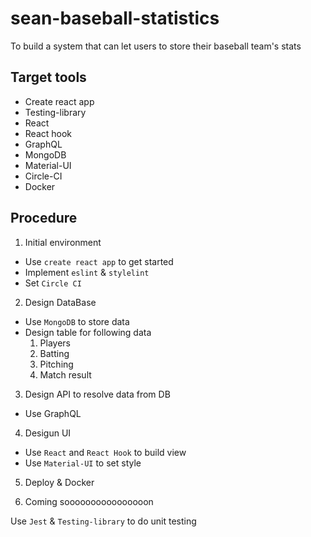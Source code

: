 # sean-baseball-statistics

To build a system that can let users to store their baseball team's stats

## Target tools
* Create react app
* Testing-library
* React
* React hook
* GraphQL
* MongoDB
* Material-UI
* Circle-CI
* Docker

## Procedure
1. Initial environment
* Use `create react app` to get started
* Implement `eslint` & `stylelint`
* Set `Circle CI`

2. Design DataBase
* Use `MongoDB` to store data
* Design table for following data
  1. Players
  2. Batting
  3. Pitching
  4. Match result

3. Design API to resolve data from DB
* Use GraphQL

4. Desigun UI
* Use `React` and `React Hook` to build view
* Use `Material-UI` to set style

5. Deploy & Docker

6. Coming soooooooooooooooon

Use `Jest` & `Testing-library` to do unit testing
